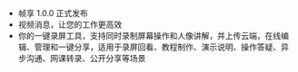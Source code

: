 * 帧享 1.0.0 正式发布
* 视频消息，让您的工作更高效
* 你的一键录屏工具，支持同时录制屏幕操作和人像讲解，并上传云端，在线编辑、管理和一键分享，适用于录屏回看、教程制作、演示说明、操作答疑、异步沟通、网课转录、公开分享等场景
